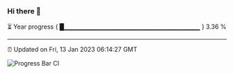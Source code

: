 ### Hi there 👋

⏳ Year progress { █▁▁▁▁▁▁▁▁▁▁▁▁▁▁▁▁▁▁▁▁▁▁▁▁▁▁▁▁▁ } 3.36 %

---

⏰ Updated on Fri, 13 Jan 2023 06:14:27 GMT

![Progress Bar CI](https://github.com/liununu/liununu/workflows/Progress%20Bar%20CI/badge.svg)
